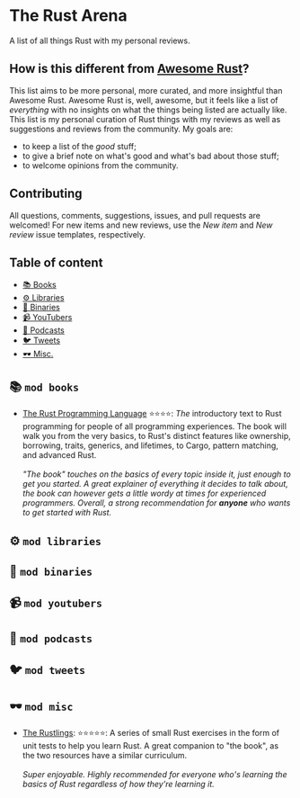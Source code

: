 # The Rust Arena

A list of all things Rust with my personal reviews.

## How is this different from [Awesome Rust][awesome-rust]?

[awesome-rust]: https://github.com/rust-unofficial/awesome-rust

This list aims to be more personal, more curated, and more insightful than
Awesome Rust. Awesome Rust is, well, awesome, but it feels like a list of
_everything_ with no insights on what the things being listed are actually like.
This list is my personal curation of Rust things with my reviews as well as
suggestions and reviews from the community. My goals are:

- to keep a list of the _good_ stuff;
- to give a brief note on what's good and what's bad about those stuff;
- to welcome opinions from the community.

## Contributing

All questions, comments, suggestions, issues, and pull requests are welcomed!
For new items and new reviews, use the _New item_ and _New review_ issue
templates, respectively.

## Table of content

- [📚 Books](#-mod-books)
- [⚙️ Libraries](#%EF%B8%8F-mod-libraries)
- [💾 Binaries](#-mod-binaries)
- [📹 YouTubers](#-mod-youtubers)
- [🎤 Podcasts](#-mod-podcasts)
- [🐦 Tweets](#-mod-tweets)
- [🕶️ Misc.](#%EF%B8%8F-mod-misc)

## 📚 `mod books`

* [The Rust Programming Language][the book] :star::star::star::star:: _The_
  introductory text to Rust programming for people of all programming
  experiences. The book will walk you from the very basics, to Rust's distinct
  features like ownership, borrowing, traits, generics, and lifetimes, to Cargo,
  pattern matching, and advanced Rust.<br/><br/>
  _"The book" touches on the basics of every topic inside it, just enough to get
  you started. A great explainer of everything it decides to talk about, the book
  can however gets a little wordy at times for experienced programmers. Overall,
  a strong recommendation for **anyone** who wants to get started with Rust._

[the book]: https://doc.rust-lang.org/stable/book

## ⚙️ `mod libraries`

## 💾 `mod binaries`

## 📹 `mod youtubers`

## 🎤 `mod podcasts`

## 🐦 `mod tweets`

## 🕶️ `mod misc`

* [The Rustlings][rustlings]: :star::star::star::star::star:: A series of small
  Rust exercises in the form of unit tests to help you learn Rust. A great
  companion to "the book", as the two resources have a similar curriculum.<br/>
  <br/>
  _Super enjoyable. Highly recommended for everyone who's learning the basics of
  Rust regardless of how they're learning it._

[rustlings]: https://github.com/rust-lang/rustlings
